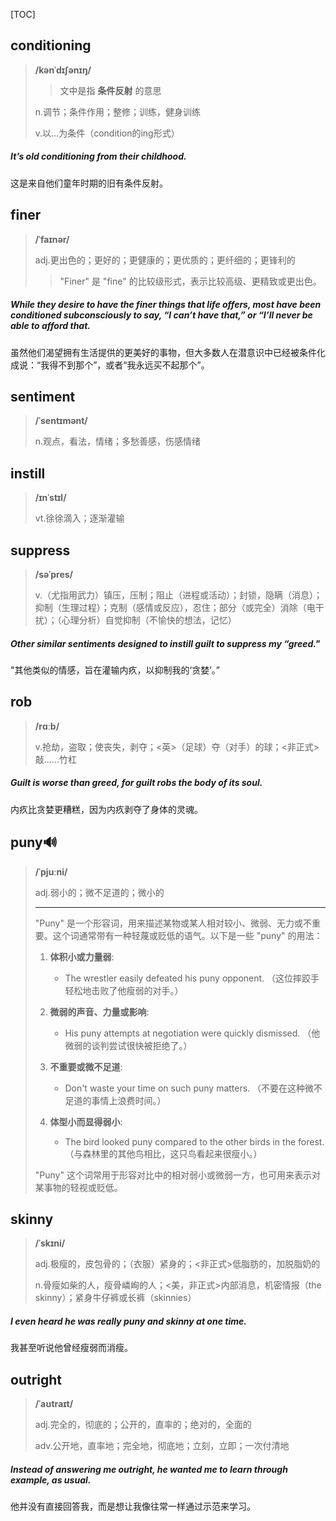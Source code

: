 [TOC]

## conditioning

> **/kənˈdɪʃənɪŋ/**
>
> > 文中是指 **条件反射** 的意思
>
> n.调节；条件作用；整修；训练，健身训练
>
> v.以…为条件（condition的ing形式）

##### It’s old **conditioning** from their childhood.

这是来自他们童年时期的旧有条件反射。

## finer

> **/ˈfaɪnər/**
>
> adj.更出色的；更好的；更健康的；更优质的；更纤细的；更锋利的
>
> > "Finer" 是 "fine" 的比较级形式，表示比较高级、更精致或更出色。

##### While they desire to have the **finer** things that life offers, most have been conditioned subconsciously to say, “I can’t have that,” or “I’ll never be able to afford that.

虽然他们渴望拥有生活提供的更美好的事物，但大多数人在潜意识中已经被条件化成说：“我得不到那个”，或者“我永远买不起那个”。

## sentiment

> **/ˈsentɪmənt/**
>
> n.观点，看法，情绪；多愁善感，伤感情绪

## instill

> **/ɪnˈstɪl/**
>
> vt.徐徐滴入；逐渐灌输

## suppress

> **/səˈpres/**
>
> v.（尤指用武力）镇压，压制；阻止（进程或活动）；封锁，隐瞒（消息）；抑制（生理过程）；克制（感情或反应），忍住；部分（或完全）消除（电干扰）；（心理分析）自觉抑制（不愉快的想法，记忆）

##### Other similar **sentiments** designed to **instill** guilt to **suppress** my “greed."

"其他类似的情感，旨在灌输内疚，以抑制我的‘贪婪’。”

## rob

> **/rɑːb/**
>
> v.抢劫，盗取；使丧失，剥夺；<英>（足球）夺（对手）的球；<非正式> 敲……竹杠

##### Guilt is worse than greed, for guilt **robs** the body of its soul.

内疚比贪婪更糟糕，因为内疚剥夺了身体的灵魂。

## puny🔊

> **/ˈpjuːni/**
>
> adj.弱小的；微不足道的；微小的
>
> ---
>
> "Puny" 是一个形容词，用来描述某物或某人相对较小、微弱、无力或不重要。这个词通常带有一种轻蔑或贬低的语气。以下是一些 "puny" 的用法：
>
> 1. **体积小或力量弱**:
>    - The wrestler easily defeated his puny opponent.
>      （这位摔跤手轻松地击败了他瘦弱的对手。）
>
> 2. **微弱的声音、力量或影响**:
>    - His puny attempts at negotiation were quickly dismissed.
>      （他微弱的谈判尝试很快被拒绝了。）
>
> 3. **不重要或微不足道**:
>    - Don't waste your time on such puny matters.
>      （不要在这种微不足道的事情上浪费时间。）
>
> 4. **体型小而显得弱小**:
>    - The bird looked puny compared to the other birds in the forest.
>      （与森林里的其他鸟相比，这只鸟看起来很瘦小。）
>
> "Puny" 这个词常用于形容对比中的相对弱小或微弱一方，也可用来表示对某事物的轻视或贬低。

## skinny

> **/ˈskɪni/**
>
> adj.极瘦的，皮包骨的；（衣服）紧身的；<非正式>低脂肪的，加脱脂奶的
>
> n.骨瘦如柴的人，瘦骨嶙峋的人；<美，非正式>内部消息，机密情报（the skinny）；紧身牛仔裤或长裤（skinnies）

##### I even heard he was really **puny** and **skinny** at one time.

我甚至听说他曾经瘦弱而消瘦。

## outright

> **/ˈaʊtraɪt/**
>
> adj.完全的，彻底的；公开的，直率的；绝对的，全面的
>
> adv.公开地，直率地；完全地，彻底地；立刻，立即；一次付清地

##### Instead of answering me **outright**, he wanted me to learn through example, as usual.

他并没有直接回答我，而是想让我像往常一样通过示范来学习。

